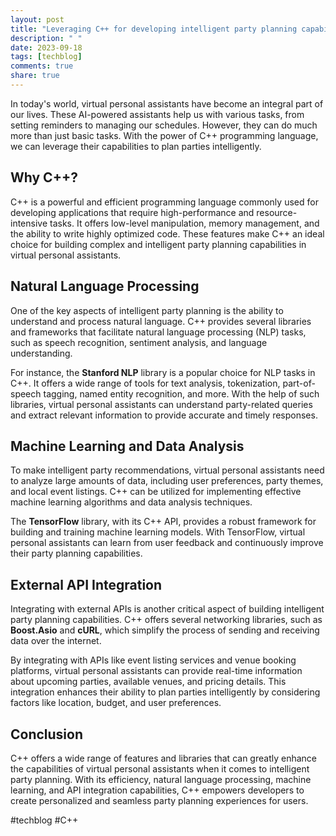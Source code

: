 ```yaml
---
layout: post
title: "Leveraging C++ for developing intelligent party planning capabilities in virtual personal assistants"
description: " "
date: 2023-09-18
tags: [techblog]
comments: true
share: true
---
```


In today's world, virtual personal assistants have become an integral part of our lives. These AI-powered assistants help us with various tasks, from setting reminders to managing our schedules. However, they can do much more than just basic tasks. With the power of C++ programming language, we can leverage their capabilities to plan parties intelligently.

## Why C++?

C++ is a powerful and efficient programming language commonly used for developing applications that require high-performance and resource-intensive tasks. It offers low-level manipulation, memory management, and the ability to write highly optimized code. These features make C++ an ideal choice for building complex and intelligent party planning capabilities in virtual personal assistants.

## Natural Language Processing

One of the key aspects of intelligent party planning is the ability to understand and process natural language. C++ provides several libraries and frameworks that facilitate natural language processing (NLP) tasks, such as speech recognition, sentiment analysis, and language understanding.

For instance, the **Stanford NLP** library is a popular choice for NLP tasks in C++. It offers a wide range of tools for text analysis, tokenization, part-of-speech tagging, named entity recognition, and more. With the help of such libraries, virtual personal assistants can understand party-related queries and extract relevant information to provide accurate and timely responses.

## Machine Learning and Data Analysis

To make intelligent party recommendations, virtual personal assistants need to analyze large amounts of data, including user preferences, party themes, and local event listings. C++ can be utilized for implementing effective machine learning algorithms and data analysis techniques.

The **TensorFlow** library, with its C++ API, provides a robust framework for building and training machine learning models. With TensorFlow, virtual personal assistants can learn from user feedback and continuously improve their party planning capabilities.

## External API Integration

Integrating with external APIs is another critical aspect of building intelligent party planning capabilities. C++ offers several networking libraries, such as **Boost.Asio** and **cURL**, which simplify the process of sending and receiving data over the internet.

By integrating with APIs like event listing services and venue booking platforms, virtual personal assistants can provide real-time information about upcoming parties, available venues, and pricing details. This integration enhances their ability to plan parties intelligently by considering factors like location, budget, and user preferences.

## Conclusion

C++ offers a wide range of features and libraries that can greatly enhance the capabilities of virtual personal assistants when it comes to intelligent party planning. With its efficiency, natural language processing, machine learning, and API integration capabilities, C++ empowers developers to create personalized and seamless party planning experiences for users.

#techblog #C++